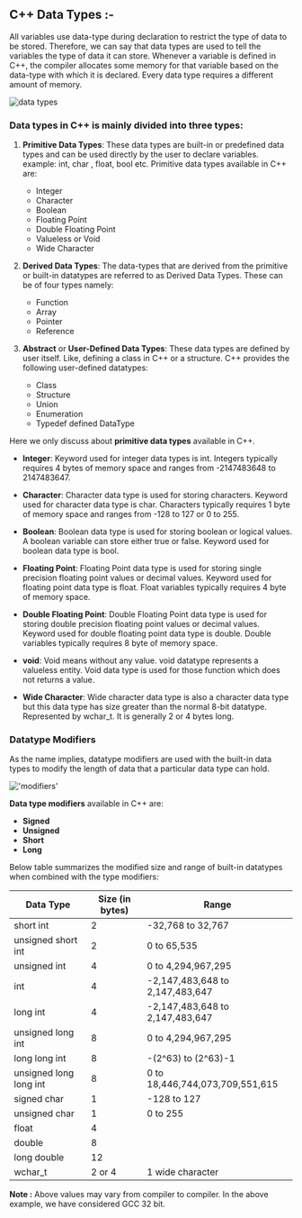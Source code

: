 ## C++ Data Types :- 

All variables use data-type during declaration to restrict the type of data to be stored. 
Therefore, we can say that data types are used to tell the variables the type of data it can store. 
Whenever a variable is defined in C++, the compiler allocates some memory for that variable based on the data-type with which it is declared. 
Every data type requires a different amount of memory.<br>

![data types](https://github.com/PrakashAnalyst/Cpp-programming-for-beginners/blob/main/02%20Data%20Types/images/datatypes.png)

### Data types in C++ is mainly divided into three types: 
1. **Primitive Data Types**: These data types are built-in or predefined data types and can be used directly by the user to declare variables. example: int, char , float, bool etc. Primitive data types available in C++ are: 
    - Integer
    - Character
    - Boolean
    - Floating Point
    - Double Floating Point
    - Valueless or Void
    - Wide Character

2. **Derived Data Types**: The data-types that are derived from the primitive or built-in datatypes are referred to as Derived Data Types. These can be of four types namely: 
    - Function
    - Array
    - Pointer
    - Reference

3. **Abstract** or **User-Defined Data Types**: These data types are defined by user itself. Like, defining a class in C++ or a structure. C++ provides the following user-defined datatypes: 
    - Class
    - Structure
    - Union
    - Enumeration
    - Typedef defined DataType

Here we only discuss about __primitive data types__ available in C++. 
- __Integer__: Keyword used for integer data types is int. Integers typically requires 4 bytes of memory space and ranges from -2147483648 to 2147483647. 
 
- __Character__: Character data type is used for storing characters. Keyword used for character data type is char. Characters typically requires 1 byte of memory space and ranges from -128 to 127 or 0 to 255. 
 
- __Boolean__: Boolean data type is used for storing boolean or logical values. A boolean variable can store either true or false. Keyword used for boolean data type is bool. 
 
- __Floating Point__: Floating Point data type is used for storing single precision floating point values or decimal values. Keyword used for floating point data type is float. Float variables typically requires 4 byte of memory space. 
 
- __Double Floating Point__: Double Floating Point data type is used for storing double precision floating point values or decimal values. Keyword used for double floating point data type is double. Double variables typically requires 8 byte of memory space. 
 
- __void__: Void means without any value. void datatype represents a valueless entity. Void data type is used for those function which does not returns a value. 
 
- __Wide Character__: Wide character data type is also a character data type but this data type has size greater than the normal 8-bit datatype. Represented by wchar_t. It is generally 2 or 4 bytes long. 
 
 

### Datatype Modifiers

As the name implies, datatype modifiers are used with the built-in data types to modify the length of data that a particular data type can hold. 

!['modifiers'](https://github.com/PrakashAnalyst/Cpp-programming-for-beginners/blob/main/02%20Data%20Types/images/modifiers.png)

**Data type modifiers** available in C++ are: 
- **Signed**
- **Unsigned**
- **Short**
- **Long**

Below table summarizes the modified size and range of built-in datatypes when combined with the type modifiers:

|Data Type              |	Size (in bytes)	| Range                           |
|-----------------------|-----------------|---------------------------------|
|short int	            | 2	              | -32,768 to 32,767               |
|unsigned short int     |	2	              | 0 to 65,535                     |
|unsigned int	          | 4	              | 0 to 4,294,967,295              |
|int	                  | 4	              | -2,147,483,648 to 2,147,483,647 |
|long int	              | 4	              | -2,147,483,648 to 2,147,483,647 |
|unsigned long int	    | 8	              | 0 to 4,294,967,295              | 
|long long int	        | 8	              | -(2^63) to (2^63)-1             |
|unsigned long long int | 8	              | 0 to 18,446,744,073,709,551,615 |
|signed char	          | 1	              | -128 to 127                     |
|unsigned char	        | 1	              | 0 to 255                        |
|float	                | 4	              |                                 |
|double	                | 8	              |                                 |
|long double	          | 12              |	                                |
|wchar_t	              | 2 or 4	        | 1 wide character                |

**Note :** Above values may vary from compiler to compiler. In the above example, we have considered GCC 32 bit. 
